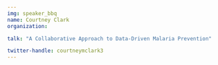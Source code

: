 ```yaml
---
img: speaker_bbq
name: Courtney Clark
organization: 

talk: "A Collaborative Approach to Data-Driven Malaria Prevention"

twitter-handle: courtneymclark3
---
```

